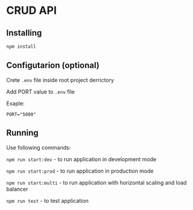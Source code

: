 # CRUD API


## Installing

```bash
npm install
```

## Configutarion (optional)

Crete `.env` file inside root project derrictory

Add PORT value to `.env` file

Exaple:

```
PORT="5000"
```

## Running

Use following commands:

`npm run start:dev` - to run application in development mode

`npm run start:prod` - to run application in production mode

`npm run start:multi` - to run application with horizontal scaling and load balancer

`npm run test` - to test application
